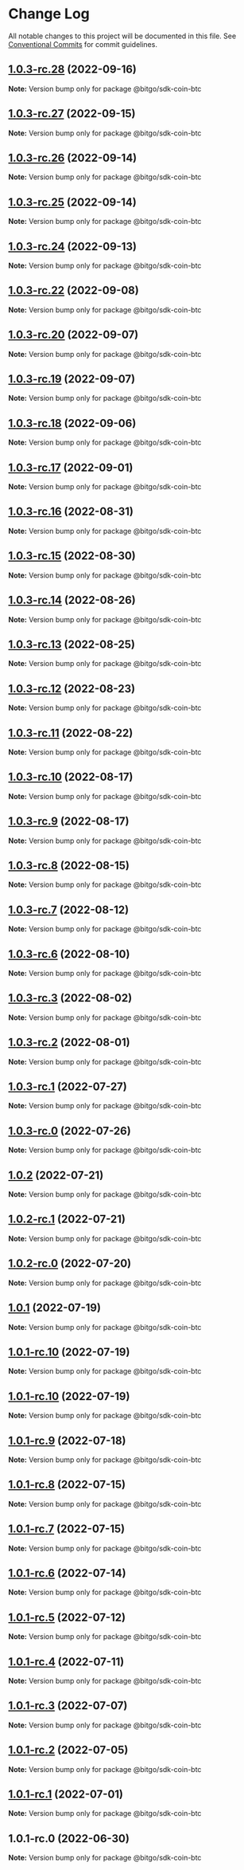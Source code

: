 # Change Log

All notable changes to this project will be documented in this file.
See [Conventional Commits](https://conventionalcommits.org) for commit guidelines.

## [1.0.3-rc.28](https://github.com/BitGo/BitGoJS/compare/@bitgo/sdk-coin-btc@1.0.3-rc.27...@bitgo/sdk-coin-btc@1.0.3-rc.28) (2022-09-16)

**Note:** Version bump only for package @bitgo/sdk-coin-btc





## [1.0.3-rc.27](https://github.com/BitGo/BitGoJS/compare/@bitgo/sdk-coin-btc@1.0.3-rc.26...@bitgo/sdk-coin-btc@1.0.3-rc.27) (2022-09-15)

**Note:** Version bump only for package @bitgo/sdk-coin-btc





## [1.0.3-rc.26](https://github.com/BitGo/BitGoJS/compare/@bitgo/sdk-coin-btc@1.0.3-rc.25...@bitgo/sdk-coin-btc@1.0.3-rc.26) (2022-09-14)

**Note:** Version bump only for package @bitgo/sdk-coin-btc





## [1.0.3-rc.25](https://github.com/BitGo/BitGoJS/compare/@bitgo/sdk-coin-btc@1.0.3-rc.24...@bitgo/sdk-coin-btc@1.0.3-rc.25) (2022-09-14)

**Note:** Version bump only for package @bitgo/sdk-coin-btc





## [1.0.3-rc.24](https://github.com/BitGo/BitGoJS/compare/@bitgo/sdk-coin-btc@1.0.3-rc.23...@bitgo/sdk-coin-btc@1.0.3-rc.24) (2022-09-13)

**Note:** Version bump only for package @bitgo/sdk-coin-btc





## [1.0.3-rc.22](https://github.com/BitGo/BitGoJS/compare/@bitgo/sdk-coin-btc@1.0.3-rc.21...@bitgo/sdk-coin-btc@1.0.3-rc.22) (2022-09-08)

**Note:** Version bump only for package @bitgo/sdk-coin-btc





## [1.0.3-rc.20](https://github.com/BitGo/BitGoJS/compare/@bitgo/sdk-coin-btc@1.0.3-rc.19...@bitgo/sdk-coin-btc@1.0.3-rc.20) (2022-09-07)

**Note:** Version bump only for package @bitgo/sdk-coin-btc





## [1.0.3-rc.19](https://github.com/BitGo/BitGoJS/compare/@bitgo/sdk-coin-btc@1.0.3-rc.18...@bitgo/sdk-coin-btc@1.0.3-rc.19) (2022-09-07)

**Note:** Version bump only for package @bitgo/sdk-coin-btc





## [1.0.3-rc.18](https://github.com/BitGo/BitGoJS/compare/@bitgo/sdk-coin-btc@1.0.3-rc.17...@bitgo/sdk-coin-btc@1.0.3-rc.18) (2022-09-06)

**Note:** Version bump only for package @bitgo/sdk-coin-btc





## [1.0.3-rc.17](https://github.com/BitGo/BitGoJS/compare/@bitgo/sdk-coin-btc@1.0.3-rc.16...@bitgo/sdk-coin-btc@1.0.3-rc.17) (2022-09-01)

**Note:** Version bump only for package @bitgo/sdk-coin-btc





## [1.0.3-rc.16](https://github.com/BitGo/BitGoJS/compare/@bitgo/sdk-coin-btc@1.0.3-rc.15...@bitgo/sdk-coin-btc@1.0.3-rc.16) (2022-08-31)

**Note:** Version bump only for package @bitgo/sdk-coin-btc





## [1.0.3-rc.15](https://github.com/BitGo/BitGoJS/compare/@bitgo/sdk-coin-btc@1.0.3-rc.14...@bitgo/sdk-coin-btc@1.0.3-rc.15) (2022-08-30)

**Note:** Version bump only for package @bitgo/sdk-coin-btc





## [1.0.3-rc.14](https://github.com/BitGo/BitGoJS/compare/@bitgo/sdk-coin-btc@1.0.3-rc.13...@bitgo/sdk-coin-btc@1.0.3-rc.14) (2022-08-26)

**Note:** Version bump only for package @bitgo/sdk-coin-btc





## [1.0.3-rc.13](https://github.com/BitGo/BitGoJS/compare/@bitgo/sdk-coin-btc@1.0.3-rc.12...@bitgo/sdk-coin-btc@1.0.3-rc.13) (2022-08-25)

**Note:** Version bump only for package @bitgo/sdk-coin-btc





## [1.0.3-rc.12](https://github.com/BitGo/BitGoJS/compare/@bitgo/sdk-coin-btc@1.0.3-rc.11...@bitgo/sdk-coin-btc@1.0.3-rc.12) (2022-08-23)

**Note:** Version bump only for package @bitgo/sdk-coin-btc





## [1.0.3-rc.11](https://github.com/BitGo/BitGoJS/compare/@bitgo/sdk-coin-btc@1.0.3-rc.10...@bitgo/sdk-coin-btc@1.0.3-rc.11) (2022-08-22)

**Note:** Version bump only for package @bitgo/sdk-coin-btc





## [1.0.3-rc.10](https://github.com/BitGo/BitGoJS/compare/@bitgo/sdk-coin-btc@1.0.3-rc.9...@bitgo/sdk-coin-btc@1.0.3-rc.10) (2022-08-17)

**Note:** Version bump only for package @bitgo/sdk-coin-btc





## [1.0.3-rc.9](https://github.com/BitGo/BitGoJS/compare/@bitgo/sdk-coin-btc@1.0.3-rc.8...@bitgo/sdk-coin-btc@1.0.3-rc.9) (2022-08-17)

**Note:** Version bump only for package @bitgo/sdk-coin-btc





## [1.0.3-rc.8](https://github.com/BitGo/BitGoJS/compare/@bitgo/sdk-coin-btc@1.0.3-rc.7...@bitgo/sdk-coin-btc@1.0.3-rc.8) (2022-08-15)

**Note:** Version bump only for package @bitgo/sdk-coin-btc





## [1.0.3-rc.7](https://github.com/BitGo/BitGoJS/compare/@bitgo/sdk-coin-btc@1.0.3-rc.6...@bitgo/sdk-coin-btc@1.0.3-rc.7) (2022-08-12)

**Note:** Version bump only for package @bitgo/sdk-coin-btc





## [1.0.3-rc.6](https://github.com/BitGo/BitGoJS/compare/@bitgo/sdk-coin-btc@1.0.3-rc.5...@bitgo/sdk-coin-btc@1.0.3-rc.6) (2022-08-10)

**Note:** Version bump only for package @bitgo/sdk-coin-btc





## [1.0.3-rc.3](https://github.com/BitGo/BitGoJS/compare/@bitgo/sdk-coin-btc@1.0.3-rc.2...@bitgo/sdk-coin-btc@1.0.3-rc.3) (2022-08-02)

**Note:** Version bump only for package @bitgo/sdk-coin-btc





## [1.0.3-rc.2](https://github.com/BitGo/BitGoJS/compare/@bitgo/sdk-coin-btc@1.0.3-rc.1...@bitgo/sdk-coin-btc@1.0.3-rc.2) (2022-08-01)

**Note:** Version bump only for package @bitgo/sdk-coin-btc





## [1.0.3-rc.1](https://github.com/BitGo/BitGoJS/compare/@bitgo/sdk-coin-btc@1.0.3-rc.0...@bitgo/sdk-coin-btc@1.0.3-rc.1) (2022-07-27)

**Note:** Version bump only for package @bitgo/sdk-coin-btc





## [1.0.3-rc.0](https://github.com/BitGo/BitGoJS/compare/@bitgo/sdk-coin-btc@1.0.2...@bitgo/sdk-coin-btc@1.0.3-rc.0) (2022-07-26)

**Note:** Version bump only for package @bitgo/sdk-coin-btc





## [1.0.2](https://github.com/BitGo/BitGoJS/compare/@bitgo/sdk-coin-btc@1.0.2-rc.1...@bitgo/sdk-coin-btc@1.0.2) (2022-07-21)

**Note:** Version bump only for package @bitgo/sdk-coin-btc





## [1.0.2-rc.1](https://github.com/BitGo/BitGoJS/compare/@bitgo/sdk-coin-btc@1.0.2-rc.0...@bitgo/sdk-coin-btc@1.0.2-rc.1) (2022-07-21)

**Note:** Version bump only for package @bitgo/sdk-coin-btc





## [1.0.2-rc.0](https://github.com/BitGo/BitGoJS/compare/@bitgo/sdk-coin-btc@1.0.1...@bitgo/sdk-coin-btc@1.0.2-rc.0) (2022-07-20)

**Note:** Version bump only for package @bitgo/sdk-coin-btc





## [1.0.1](https://github.com/BitGo/BitGoJS/compare/@bitgo/sdk-coin-btc@1.0.1-rc.10...@bitgo/sdk-coin-btc@1.0.1) (2022-07-19)

**Note:** Version bump only for package @bitgo/sdk-coin-btc





## [1.0.1-rc.10](https://github.com/BitGo/BitGoJS/compare/@bitgo/sdk-coin-btc@1.0.1-rc.8...@bitgo/sdk-coin-btc@1.0.1-rc.10) (2022-07-19)

**Note:** Version bump only for package @bitgo/sdk-coin-btc

## [1.0.1-rc.10](https://github.com/BitGo/BitGoJS/compare/@bitgo/sdk-coin-btc@1.0.1-rc.8...@bitgo/sdk-coin-btc@1.0.1-rc.10) (2022-07-19)

**Note:** Version bump only for package @bitgo/sdk-coin-btc

## [1.0.1-rc.9](https://github.com/BitGo/BitGoJS/compare/@bitgo/sdk-coin-btc@1.0.1-rc.8...@bitgo/sdk-coin-btc@1.0.1-rc.9) (2022-07-18)

**Note:** Version bump only for package @bitgo/sdk-coin-btc

## [1.0.1-rc.8](https://github.com/BitGo/BitGoJS/compare/@bitgo/sdk-coin-btc@1.0.1-rc.7...@bitgo/sdk-coin-btc@1.0.1-rc.8) (2022-07-15)

**Note:** Version bump only for package @bitgo/sdk-coin-btc

## [1.0.1-rc.7](https://github.com/BitGo/BitGoJS/compare/@bitgo/sdk-coin-btc@1.0.1-rc.5...@bitgo/sdk-coin-btc@1.0.1-rc.7) (2022-07-15)

**Note:** Version bump only for package @bitgo/sdk-coin-btc

## [1.0.1-rc.6](https://github.com/BitGo/BitGoJS/compare/@bitgo/sdk-coin-btc@1.0.1-rc.5...@bitgo/sdk-coin-btc@1.0.1-rc.6) (2022-07-14)

**Note:** Version bump only for package @bitgo/sdk-coin-btc

## [1.0.1-rc.5](https://github.com/BitGo/BitGoJS/compare/@bitgo/sdk-coin-btc@1.0.1-rc.4...@bitgo/sdk-coin-btc@1.0.1-rc.5) (2022-07-12)

**Note:** Version bump only for package @bitgo/sdk-coin-btc

## [1.0.1-rc.4](https://github.com/BitGo/BitGoJS/compare/@bitgo/sdk-coin-btc@1.0.1-rc.3...@bitgo/sdk-coin-btc@1.0.1-rc.4) (2022-07-11)

**Note:** Version bump only for package @bitgo/sdk-coin-btc

## [1.0.1-rc.3](https://github.com/BitGo/BitGoJS/compare/@bitgo/sdk-coin-btc@1.0.1-rc.2...@bitgo/sdk-coin-btc@1.0.1-rc.3) (2022-07-07)

**Note:** Version bump only for package @bitgo/sdk-coin-btc

## [1.0.1-rc.2](https://github.com/BitGo/BitGoJS/compare/@bitgo/sdk-coin-btc@1.0.1-rc.1...@bitgo/sdk-coin-btc@1.0.1-rc.2) (2022-07-05)

**Note:** Version bump only for package @bitgo/sdk-coin-btc

## [1.0.1-rc.1](https://github.com/BitGo/BitGoJS/compare/@bitgo/sdk-coin-btc@1.0.1-rc.0...@bitgo/sdk-coin-btc@1.0.1-rc.1) (2022-07-01)

**Note:** Version bump only for package @bitgo/sdk-coin-btc

## 1.0.1-rc.0 (2022-06-30)

**Note:** Version bump only for package @bitgo/sdk-coin-btc
